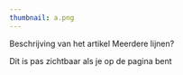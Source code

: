 ```yaml
---
thumbnail: a.png
---
```

Beschrijving van het artikel
Meerdere lijnen?
<!--more-->
Dit is pas zichtbaar als je op de pagina bent
